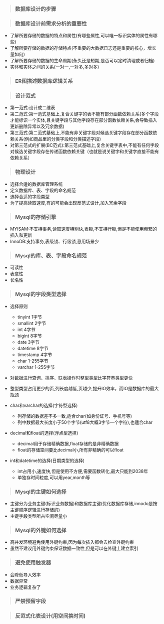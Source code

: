 > ### 数据库设计的步骤

> ### 数据库设计前需求分析的重要性

  - 了解所要存储的数据的特点和属性(有哪些属性,可以唯一标识实体的属性有哪些)
  - 了解所要存储的数据的存储特点(不重要的大数据日志还是重要的核心，增长量如何)
  - 了解所要存储的数据的生命周期(永久还是短期,是否可以定时清理或者归档)
  - 实体和实体之间的关系(一对一,一对多,多对多)
  
> ### ER图描述数据库逻辑关系

> ### 设计范式
  - 第一范式:设计成二维表
  - 第二范式:第一范式基础上,复合关键字的表不能有部分函数依赖关系(多个字段才能标识一个实体,且关键字段与其他字段存在部分函数依赖关系,会导致插入更新删除异常以及冗余数据)
  - 第三范式:第二范式基础上,不能有非关键字段对候选关键字段存在部分函数依赖关系(例如商品里的分类字段和分类描述字段) 
  - 对第三范式的扩展(BC范式):第三范式基础上,复合关键字表中,不能有任何字段对候选关键字段存在传递函数依赖关键（也就是说关键字和关键字直接不能有依赖关系）
  
> ### 物理设计
          
  - 选择合适的数据库管理系统
  - 定义数据库、表、字段的命名规范
  - 选择合适的字段类型
  - 为了提高读取速度,有的可能会出现反范式设计,加入冗余字段
  
> ### Mysql的存储引擎

  - MYISAM:不支持事务,读取速度特别快,表锁,不支持行锁,但是不能使用频繁的插入和更新 
  - InnoDB:支持事务,表级锁、行级锁,忌用场景少
  
> ### Mysql的库、表、字段命名规范

  - 可读性
  - 表意性
  - 长名性
  
> ### Mysql的字段类型选择

  - 选择原则
  
    - tinyint   1字节
    - smallint  2字节
    - int       4字节
    - bigint    8字节
    - date      3字节
    - datetime  8字节
    - timestamp 4字节
    - char      1-255字节
    - varchar   1-255字节
  
  - 对数据进行查询、排序、联表操作时整型类型比字符串类型更快
  - 整型类型占用更少的页,列长度越低,页越少,提升IO效率，而IO是数据库的最大瓶颈
  - char和varchar的选择(字符型选择)
  
    - 列存储的数据差不多一致,适合char(如身份证号、手机号等)
    - 列中数据最大长度小于50个字节(utf8大概3字节一个字符),也适合char
    
  - decimal和float的选择(浮点型选择)
  
    - decimal用于存储精确数据,float存储的是非精确数据
    - float的存储空间要比decimal小,所有非精确的可以float
  - int和datetime的选择(日期类型的选择)
  
    - int占用小,速度快,但是使用不方便,需要函数转化,最大只能到2038年
    - 单独存时间粒度,可以用year,month等

> ### Mysql的主键如何选择

  - 主键分为业务主键(标识业务数据)和数据库主键(优化数据库存储,innodo是按主键顺序逻辑进行存储的) 
  - 主键字段类型所占空间尽量小
  
> ### Mysql的外键如何选择

  - 高并发环境避免使用外键约束,因为每次插入都会去检查外键约束
  - 虽然不建议用外键约束保证数据一致性,但是可以在外键上建立索引
  
> ### 避免使用触发器

  - 会降低导入效率
  - 数据异常
  - 业务逻辑复杂了
  
> ### 严禁预留字段

> ### 反范式化表设计(用空间换时间)

  